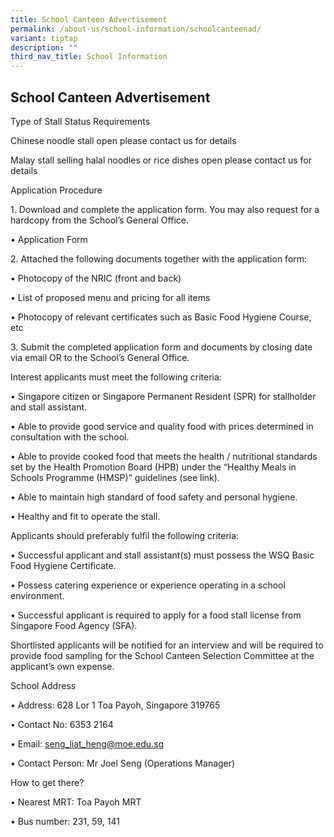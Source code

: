 ```yaml
---
title: School Canteen Advertisement
permalink: /about-us/school-information/schoolcanteenad/
variant: tiptap
description: ""
third_nav_title: School Information
---
```

<h2><strong>School Canteen Advertisement</strong></h2><p>Type of Stall Status Requirements</p><p>Chinese noodle stall	open	please contact us for details</p><p>Malay stall selling halal noodles or rice dishes	open	please contact us for details</p><p>Application Procedure</p><p>1.	Download and complete the application form. You may also request for a hardcopy from the School’s General Office.</p><p>•	Application Form  </p><p>2.	Attached the following documents together with the application form:</p><p>•	Photocopy of the NRIC (front and back)</p><p>•	List of proposed menu and pricing for all items</p><p>•	Photocopy of relevant certificates such as Basic Food Hygiene Course, etc</p><p>3.	Submit the completed application form and documents by closing date via email OR to the School’s General Office.</p><p>Interest applicants must meet the following criteria:</p><p>•	Singapore citizen or Singapore Permanent Resident (SPR) for stallholder and stall assistant.</p><p>•	Able to provide good service and quality food with prices determined in consultation with the school.</p><p>•	Able to provide cooked food that meets the health / nutritional standards set by the Health Promotion Board (HPB) under the “Healthy Meals in Schools Programme (HMSP)” guidelines (see link).</p><p>•	Able to maintain high standard of food safety and personal hygiene.</p><p>•	Healthy and fit to operate the stall.</p><p>Applicants should preferably fulfil the following criteria:</p><p>•	Successful applicant and stall assistant(s) must possess the WSQ Basic Food Hygiene Certificate.</p><p>•	Possess catering experience or experience operating in a school environment.</p><p>•	Successful applicant is required to apply for a food stall license from Singapore Food Agency (SFA).</p><p>Shortlisted applicants will be notified for an interview and will be required to provide food sampling for the School Canteen Selection Committee at the applicant’s own expense.</p><p>School Address</p><p>•	Address: 628 Lor 1 Toa Payoh, Singapore 319765</p><p>•	Contact No: 6353 2164</p><p>•	Email: <a href="mailto:seng_liat_heng@moe.edu.sg" rel="noopener noreferrer nofollow" target="_blank">seng_liat_heng@moe.edu.sg</a></p><p>•	Contact Person: Mr Joel Seng (Operations Manager)</p><p>How to get there?</p><p>•	Nearest MRT: Toa Payoh MRT</p><p>•	Bus number: 231, 59, 141</p><p></p>